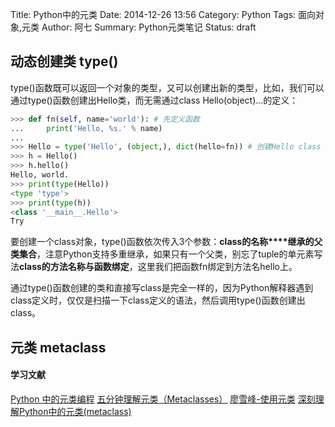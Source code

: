Title: Python中的元类
Date: 2014-12-26 13:56
Category: Python
Tags: 面向对象,元类
Author: 阿七
Summary: Python元类笔记
Status: draft


## 动态创建类 type()

type()函数既可以返回一个对象的类型，又可以创建出新的类型，比如，我们可以通过type()函数创建出Hello类，而无需通过class Hello(object)...的定义：

```python
>>> def fn(self, name='world'): # 先定义函数
...     print('Hello, %s.' % name)
...
>>> Hello = type('Hello', (object,), dict(hello=fn)) # 创建Hello class
>>> h = Hello()
>>> h.hello()
Hello, world.
>>> print(type(Hello))
<type 'type'>
>>> print(type(h))
<class '__main__.Hello'>
Try
```

要创建一个class对象，type()函数依次传入3个参数：**class的名称****继承的父类集合**，注意Python支持多重继承，如果只有一个父类，别忘了tuple的单元素写法**class的方法名称与函数绑定**，这里我们把函数fn绑定到方法名hello上。

通过type()函数创建的类和直接写class是完全一样的，因为Python解释器遇到class定义时，仅仅是扫描一下class定义的语法，然后调用type()函数创建出class。 

## 元类 metaclass

#### 学习文献
[Python 中的元类编程](https://www.ibm.com/developerworks/cn/linux/l-pymeta/)
[五分钟理解元类（Metaclasses）](http://blog.csdn.net/gzlaiyonghao/article/details/3048947)
[廖雪峰-使用元类](http://www.liaoxuefeng.com/wiki/001374738125095c955c1e6d8bb493182103fac9270762a000/001386820064557c69858840b4c48d2b8411bc2ea9099ba000)
[深刻理解Python中的元类(metaclass)](http://blog.jobbole.com/21351/)
